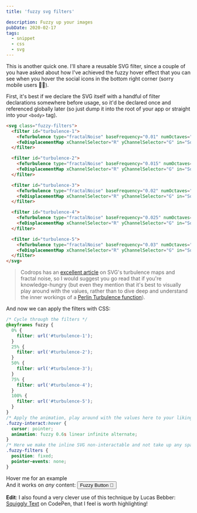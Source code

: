 ```yaml
---
title: 'fuzzy svg filters'

description: Fuzzy up your images
pubDate: 2020-02-17
tags:
  - snippet
  - css
  - svg
---
```


This is another quick one. I'll share a reusable SVG filter, since a couple
of you have asked about how I've achieved the fuzzy hover effect that you
can see when you hover the social icons in the bottom right corner
(sorry mobile users 🤷‍♀️).

First, it's best if we declare the SVG itself with a handful of filter
declarations somewhere before usage, so it'd be declared once and
referenced globally later (so just dump it into the root of your app
or straight into your `<body>` tag).

```html
<svg class="fuzzy-filters">
  <filter id="turbulence-1">
    <feTurbulence type="fractalNoise" baseFrequency="0.01" numOctaves="3" />
    <feDisplacementMap xChannelSelector="R" yChannelSelector="G" in="SourceGraphic" scale="5" />
  </filter>

  <filter id="turbulence-2">
    <feTurbulence type="fractalNoise" baseFrequency="0.015" numOctaves="3" />
    <feDisplacementMap xChannelSelector="R" yChannelSelector="G" in="SourceGraphic" scale="7" />
  </filter>

  <filter id="turbulence-3">
    <feTurbulence type="fractalNoise" baseFrequency="0.02" numOctaves="3" />
    <feDisplacementMap xChannelSelector="R" yChannelSelector="G" in="SourceGraphic" scale="5" />
  </filter>

  <filter id="turbulence-4">
    <feTurbulence type="fractalNoise" baseFrequency="0.025" numOctaves="3" />
    <feDisplacementMap xChannelSelector="R" yChannelSelector="G" in="SourceGraphic" scale="4" />
  </filter>

  <filter id="turbulence-5">
    <feTurbulence type="fractalNoise" baseFrequency="0.03" numOctaves="3" />
    <feDisplacementMap xChannelSelector="R" yChannelSelector="G" in="SourceGraphic" scale="3" />
  </filter>
</svg>
```

> Codrops has an [excellent article](https://tympanus.net/codrops/2019/02/19/svg-filter-effects-creating-texture-with-feturbulence/)
> on SVG's turbulence maps and fractal noise, so I would suggest you go
> read that if you're knowledge-hungry (but even they mention that it's best
> to visually play around with the values, rather than to dive deep and understand
> the inner workings of a [Perlin Turbulence function](https://en.wikipedia.org/wiki/Perlin_noise)).

And now we can apply the filters with CSS:

```css
/* Cycle through the filters */
@keyframes fuzzy {
  0% {
    filter: url('#turbulence-1');
  }
  25% {
    filter: url('#turbulence-2');
  }
  50% {
    filter: url('#turbulence-3');
  }
  75% {
    filter: url('#turbulence-4');
  }
  100% {
    filter: url('#turbulence-5');
  }
}
/* Apply the animation, play around with the values here to your liking */
.fuzzy-interact:hover {
  cursor: pointer;
  animation: fuzzy 0.6s linear infinite alternate;
}
/* Here we make the inline SVG non-interactable and not take up any space */
.fuzzy-filters {
  position: fixed;
  pointer-events: none;
}
```

<div class="fuzzy-interact">Hover me for an example</div>

<div>And it works on <em>any</em> content:
  <button type="button" class="foxy-box fuzzy-interact -padded-m">Fuzzy Button 🐨</button>
</div>

**Edit**: I also found a very clever use of this technique by Lucas Bebber: [Squiggly Text](https://codepen.io/lbebber/pen/KwGEQv) on CodePen, that I feel is worth highlighting!
